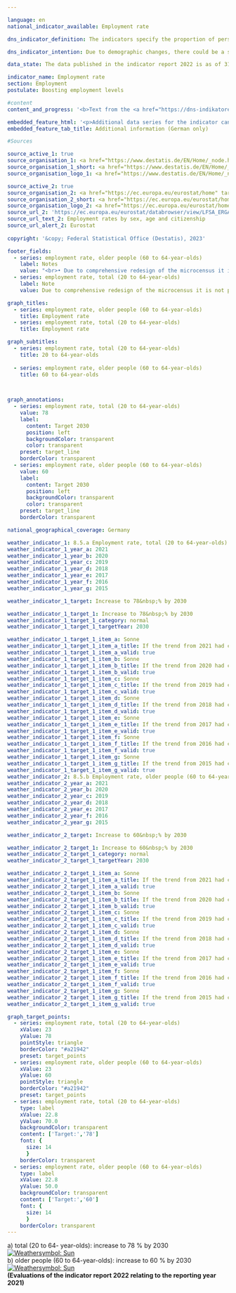 ```yaml
---

language: en    
national_indicator_available: Employment rate    

dns_indicator_definition: The indicators specify the proportion of persons in employment aged between 20&nbsp;and 64&nbsp;years (8.5.a) and aged between 60&nbsp;and 64&nbsp;years (8.5.b), measured in each case as a share of the total population of the same age group.    

dns_indicator_intention: Due to demographic changes, there could be a shortage of professionals in Germany in the long run. At the same time, the social security system is threatened by an increasing shortage of funds. The available labour force potential must therefore be more effectively utilised in the future. The employment rate, that is, the share of persons in employment in the working-age population (20&nbsp;to 64&nbsp;years of age) should be increased to 78&nbsp;% by 2030. In addition, the goal of the Federal Government is to achieve an employment rate of 60&nbsp;% among older people (60&nbsp;to 64&nbsp;years of age) by 2030.    

data_state: The data published in the indicator report 2022 is as of 31 October 2022. The data shown on this platform is updated regularly, so that more current data may be available online than published in the <a href="https://dns-indikatoren.de/en/publications_reports/">indicator report 2022</a>.    

indicator_name: Employment rate    
section: Employment    
postulate: Boosting employment levels    

#content     
content_and_progress: '<b>Text from the <a href="https://dns-indikatoren.de/en/publications_reports/">Indicator Report 2022&nbsp;</a></b><br><br>The Statistical Office of the European Union <abbr title="European Statistical Office" tabindex="0">Eurostat</abbr> conducts the labour force survey on an infra-annual basis. <abbr title="European Statistical Office" tabindex="0">Eurostat</abbr> summarises the data to form quarterly results and then consolidates them to create annual average values. It covers the population living in private households, but does not include people living in collective accommodation. The economically active population covered by the labour force survey consists of persons aged 15&nbsp;and over who performed an activity for remuneration for at least one hour during the reference week or who worked as unpaid family workers. Also included are persons who temporarily did not work because they were absent, for example due to holidays or illness. It should be noted that there have been changes over time in the Labor Force Survey that affect the comparability of the time series presented over time (<abbr title="for example (exempli gratia)" tabindex="0">e.g.</abbr> adjustment to results of the 2011&nbsp;census, revision of the 2020&nbsp;Microcensus).<br><br>The total employment rate (20&nbsp;to 64-year-olds) rose by 10.9&nbsp;percentage points from 68.7&nbsp;% in 2000&nbsp;to 79.6&nbsp;% in 2021. Thus, the target value of 78.0&nbsp;% for 2030&nbsp;has already been achieved from 2015&nbsp;on. The employment rate among older people (60&nbsp;to 64-year-olds) rose by 41.5&nbsp;percentage points from 19.6&nbsp;% in 2000&nbsp;to 61.1&nbsp;% in 2021. The employment rate for men in that age group had more than doubled, rising by 38.5&nbsp;percentage points to 65.7&nbsp;%. The rate for women even increased almost fivefold from 12.1&nbsp;% to 56.7&nbsp;%. Hence, the targeted 60&nbsp;% employment rate for older people was likewise reached since 2018&nbsp;ahead of the deadline set in the German strategy for sustainable development.<br><br>The overall employment rates for women and men have developed in the same direction since 2000&nbsp;but at different rates. The rate for 20&nbsp;to 64-year-old men rose in the period under review by 6.7&nbsp;percentage points to 83.2&nbsp;%, whereas in the case of women it rose by 15.2&nbsp;percentage points to 75.9&nbsp;%, which was a far more rapid rise, albeit from a lower starting point. When assessing the increase in the employment rate for women, it should be taken into account that this growth was accompanied by an increase in part-time employment. In the year 2000, 61.5&nbsp;% of employed women worked full-time, while 38.5&nbsp;% worked part-time. In 2021, 52.3&nbsp;% and 47.7&nbsp;% of employed women worked full-time and part-time, respectively. By way of comparison, the proportion of the male workforce in full-time employment dropped from 95.7&nbsp;% in 2000&nbsp;to 89.8&nbsp;% in 2021.<br><br>A breakdown into age groups shows diverse employment rate trends. Among 20&nbsp;to 24-year-olds, the rate rose from 2000&nbsp;to 2021&nbsp;by 2.4&nbsp;percentage points to 67.2&nbsp;%. Among 25- to 59-year-olds, by contrast, the employment rate rose to 83.9&nbsp;%, an increase of 7.7&nbsp;percentage points. The lower employment rates of 20&nbsp;to 24&nbsp;year-olds is also related to the average duration of education at school and university, which postpones entry into working life.'    

embedded_feature_html: '<p>Additional data series for the indicator can be found <a href="https://dns-indikatoren.de/public/AddInfos/de/8_5_ab.pdf" target="_blank" >here</a>.</p><br><small>Note: You can display the PDF document directly in your browser or download the PDF document and open it with a PDF reader of your choice. We will be happy to advise you.</small>'
embedded_feature_tab_title: Additional information (German only)    

#Sources    

source_active_1: true
source_organisation_1: <a href="https://www.destatis.de/EN/Home/_node.html" target="_blank">Federal Statistical Office</a>
source_organisation_1_short: <a href="https://www.destatis.de/EN/Home/_node.html" target="_blank">Federal Statistical Office</a>
source_organisation_logo_1: <a href="https://www.destatis.de/EN/Home/_node.html" target="_blank"><img src="https://dns-indikatoren.de/public/OrgImgEn/destatis.png" alt="Federal Statistical Office" title=" Click here to visit the homepage of the organizationFederal Statistical Office" style="height:60px; width:148px; border:transparent"/></a>

source_active_2: true
source_organisation_2: <a href="https://ec.europa.eu/eurostat/home" target="_blank" onclick="return confirm_alert('Eurostat', 'En')">Eurostat</a>
source_organisation_2_short: <a href="https://ec.europa.eu/eurostat/home" target="_blank" onclick="return confirm_alert('Eurostat', 'En')">Eurostat</a>
source_organisation_logo_2: <a href="https://ec.europa.eu/eurostat/home" target="_blank" onclick="return confirm_alert('Eurostat', 'En')"><img src="https://dns-indikatoren.de/public/OrgImgEn/eurostat.png" alt="Eurostat" title=" Click here to visit the homepage of the organizationEurostat" style="height:60px; width:148px; border:transparent"/></a>
source_url_2: 'https://ec.europa.eu/eurostat/databrowser/view/LFSA_ERGAN__custom_6067281/default/table?lang=en'
source_url_text_2: Employment rates by sex, age and citizenship
source_url_alert_2: Eurostat
    
copyright: '&copy; Federal Statistical Office (Destatis), 2023'    

footer_fields:
  - series: employment rate, older people (60 to 64-year-olds)
    label: Notes
    value: "<br>• Due to comprehensive redesign of the microcensus it is not possible to compare the data of the survey year 2020&nbsp;with previous years (break in time series).<br>• Länder: <br>&nbsp;&nbsp;- Special evaluation based on data of the following data source: Federal Statistical Office and Statistical Offices of the Länder.<br>• Bremen: <br>&nbsp;&nbsp;- Men 2010&nbsp;limited significance.<br>&nbsp;&nbsp;- Women 2010&nbsp;to 2012&nbsp;and 2015&nbsp;limited significance.<br>• Saarland: <br>&nbsp;&nbsp;- Women 2010&nbsp;limited significance."
  - series: employment rate, total (20 to 64-year-olds)
    label: Note
    value: Due to comprehensive redesign of the microcensus it is not possible to compare the data of the survey year 2020&nbsp;with previous years (break in time series).    

graph_titles: 
  - series: employment rate, older people (60 to 64-year-olds)
    title: Employment rate
  - series: employment rate, total (20 to 64-year-olds)
    title: Employment rate    

graph_subtitles: 
  - series: employment rate, total (20 to 64-year-olds)
    title: 20 to 64-year-olds
    
  - series: employment rate, older people (60 to 64-year-olds)
    title: 60 to 64-year-olds
        


graph_annotations:
  - series: employment rate, total (20 to 64-year-olds)
    value: 78
    label:
      content: Target 2030
      position: left
      backgroundColor: transparent
      color: transparent
    preset: target_line
    borderColor: transparent
  - series: employment rate, older people (60 to 64-year-olds)
    value: 60
    label:
      content: Target 2030
      position: left
      backgroundColor: transparent
      color: transparent
    preset: target_line
    borderColor: transparent        

national_geographical_coverage: Germany    

weather_indicator_1: 8.5.a Employment rate, total (20 to 64-year-olds)
weather_indicator_1_year_a: 2021
weather_indicator_1_year_b: 2020
weather_indicator_1_year_c: 2019
weather_indicator_1_year_d: 2018
weather_indicator_1_year_e: 2017
weather_indicator_1_year_f: 2016
weather_indicator_1_year_g: 2015

weather_indicator_1_target: Increase to 78&nbsp;% by 2030

weather_indicator_1_target_1: Increase to 78&nbsp;% by 2030
weather_indicator_1_target_1_category: normal
weather_indicator_1_target_1_targetYear: 2030

weather_indicator_1_target_1_item_a: Sonne
weather_indicator_1_target_1_item_a_title: If the trend from 2021 had continued, the target value would have been reached or missed by less than 5% of the difference between the target value and the value at that time.
weather_indicator_1_target_1_item_a_valid: true
weather_indicator_1_target_1_item_b: Sonne
weather_indicator_1_target_1_item_b_title: If the trend from 2020 had continued, the target value would have been reached or missed by less than 5% of the difference between the target value and the value at that time.
weather_indicator_1_target_1_item_b_valid: true
weather_indicator_1_target_1_item_c: Sonne
weather_indicator_1_target_1_item_c_title: If the trend from 2019 had continued, the target value would have been reached or missed by less than 5% of the difference between the target value and the value at that time.
weather_indicator_1_target_1_item_c_valid: true
weather_indicator_1_target_1_item_d: Sonne
weather_indicator_1_target_1_item_d_title: If the trend from 2018 had continued, the target value would have been reached or missed by less than 5% of the difference between the target value and the value at that time.
weather_indicator_1_target_1_item_d_valid: true
weather_indicator_1_target_1_item_e: Sonne
weather_indicator_1_target_1_item_e_title: If the trend from 2017 had continued, the target value would have been reached or missed by less than 5% of the difference between the target value and the value at that time.
weather_indicator_1_target_1_item_e_valid: true
weather_indicator_1_target_1_item_f: Sonne
weather_indicator_1_target_1_item_f_title: If the trend from 2016 had continued, the target value would have been reached or missed by less than 5% of the difference between the target value and the value at that time.
weather_indicator_1_target_1_item_f_valid: true
weather_indicator_1_target_1_item_g: Sonne
weather_indicator_1_target_1_item_g_title: If the trend from 2015 had continued, the target value would have been reached or missed by less than 5% of the difference between the target value and the value at that time.
weather_indicator_1_target_1_item_g_valid: true
weather_indicator_2: 8.5.b Employment rate, older people (60 to 64-year-olds)
weather_indicator_2_year_a: 2021
weather_indicator_2_year_b: 2020
weather_indicator_2_year_c: 2019
weather_indicator_2_year_d: 2018
weather_indicator_2_year_e: 2017
weather_indicator_2_year_f: 2016
weather_indicator_2_year_g: 2015

weather_indicator_2_target: Increase to 60&nbsp;% by 2030

weather_indicator_2_target_1: Increase to 60&nbsp;% by 2030
weather_indicator_2_target_1_category: normal
weather_indicator_2_target_1_targetYear: 2030

weather_indicator_2_target_1_item_a: Sonne
weather_indicator_2_target_1_item_a_title: If the trend from 2021 had continued, the target value would have been reached or missed by less than 5% of the difference between the target value and the value at that time.
weather_indicator_2_target_1_item_a_valid: true
weather_indicator_2_target_1_item_b: Sonne
weather_indicator_2_target_1_item_b_title: If the trend from 2020 had continued, the target value would have been reached or missed by less than 5% of the difference between the target value and the value at that time.
weather_indicator_2_target_1_item_b_valid: true
weather_indicator_2_target_1_item_c: Sonne
weather_indicator_2_target_1_item_c_title: If the trend from 2019 had continued, the target value would have been reached or missed by less than 5% of the difference between the target value and the value at that time.
weather_indicator_2_target_1_item_c_valid: true
weather_indicator_2_target_1_item_d: Sonne
weather_indicator_2_target_1_item_d_title: If the trend from 2018 had continued, the target value would have been reached or missed by less than 5% of the difference between the target value and the value at that time.
weather_indicator_2_target_1_item_d_valid: true
weather_indicator_2_target_1_item_e: Sonne
weather_indicator_2_target_1_item_e_title: If the trend from 2017 had continued, the target value would have been reached or missed by less than 5% of the difference between the target value and the value at that time.
weather_indicator_2_target_1_item_e_valid: true
weather_indicator_2_target_1_item_f: Sonne
weather_indicator_2_target_1_item_f_title: If the trend from 2016 had continued, the target value would have been reached or missed by less than 5% of the difference between the target value and the value at that time.
weather_indicator_2_target_1_item_f_valid: true
weather_indicator_2_target_1_item_g: Sonne
weather_indicator_2_target_1_item_g_title: If the trend from 2015 had continued, the target value would have been reached or missed by less than 5% of the difference between the target value and the value at that time.
weather_indicator_2_target_1_item_g_valid: true    

graph_target_points:
  - series: employment rate, total (20 to 64-year-olds)
    xValue: 23
    yValue: 78
    pointStyle: triangle
    borderColor: "#a21942"
    preset: target_points
  - series: employment rate, older people (60 to 64-year-olds)
    xValue: 23
    yValue: 60
    pointStyle: triangle
    borderColor: "#a21942"
    preset: target_points
  - series: employment rate, total (20 to 64-year-olds)
    type: label
    xValue: 22.8
    yValue: 70.0
    backgroundColor: transparent
    content: ['Target:','78']
    font: {
      size: 14
      }
    borderColor: transparent
  - series: employment rate, older people (60 to 64-year-olds)
    type: label
    xValue: 22.8
    yValue: 50.0
    backgroundColor: transparent
    content: ['Target:','60']
    font: {
      size: 14
      }
    borderColor: transparent    
---
```



<div>
  <div class="my-header">
    <label class="default">a) total (20&nbsp;to 64- year-olds): increase to 78&nbsp;% by 2030
      <a href="https://dns-indikatoren.de/en/status"><img src="https://g205sdgs.github.io/sdg-indicators/public/Wettersymbole/Sonne.png" title="If the trend from 2021 had continued, the target value would have been reached or missed by less than 5% of the difference between the target value and the value at that time." alt="Weathersymbol: Sun"/>
      </a>
    </label>
  </div>
</div>
<div>
  <div class="my-header">
    <label class="default">b) older people (60&nbsp;to 64-year-olds): increase to 60&nbsp;% by 2030
      <a href="https://dns-indikatoren.de/en/status"><img src="https://g205sdgs.github.io/sdg-indicators/public/Wettersymbole/Sonne.png" title="If the trend from 2021 had continued, the target value would have been reached or missed by less than 5% of the difference between the target value and the value at that time." alt="Weathersymbol: Sun"/>
      </a>
    </label>
  </div>
</div>
<div class="my-header-note">
  <label class="default"><b>(Evaluations of the indicator report 2022 relating to the reporting year 2021)
  </b></label>
</div>